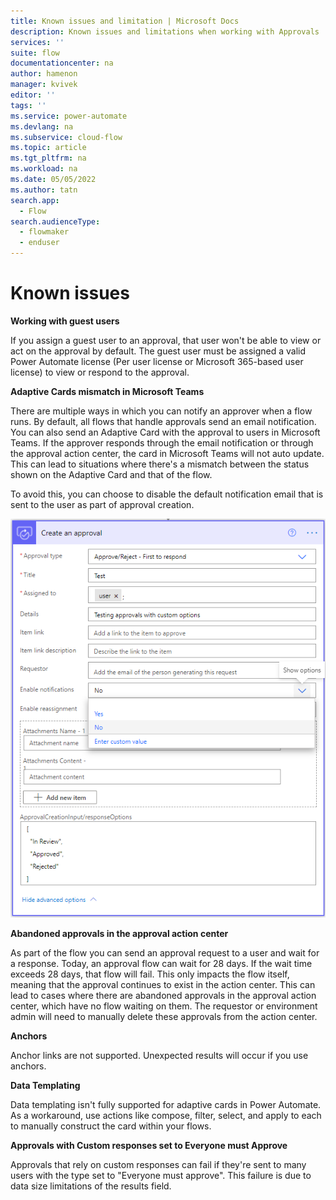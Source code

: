 ```yaml
---
title: Known issues and limitation | Microsoft Docs
description: Known issues and limitations when working with Approvals
services: ''
suite: flow
documentationcenter: na
author: hamenon 
manager: kvivek
editor: ''
tags: ''
ms.service: power-automate
ms.devlang: na
ms.subservice: cloud-flow
ms.topic: article
ms.tgt_pltfrm: na
ms.workload: na
ms.date: 05/05/2022
ms.author: tatn
search.app: 
  - Flow
search.audienceType: 
  - flowmaker
  - enduser
---
```


# Known issues

**Working with guest users**

If you assign a guest user to an approval, that user won't be able to view or act on the approval by default. The guest user must be assigned a valid Power Automate license (Per user license or Microsoft 365-based user license) to view or respond to the approval.
  
**Adaptive Cards mismatch in Microsoft Teams**

There are multiple ways in which you can notify an approver when a flow runs. By default, all flows that handle approvals send an email notification. You can also send an Adaptive Card with the approval to users in Microsoft Teams. If the approver responds through the email notification or through the approval action center, the card in Microsoft Teams will not auto update. This can lead to situations where there's a mismatch between the status shown on the Adaptive Card and that of the flow. 

To avoid this, you can choose to disable the default notification email that is sent to the user as part of approval creation. 

![Disable default email notification.](./media/create-approval-response-options/disable-default-notification.png)

**Abandoned approvals in the approval action center**

As part of the flow you can send an approval request to a user and wait for a response. Today, an approval flow can wait for 28 days. If the wait time exceeds 28 days, that flow will fail. This only impacts the flow itself, meaning that the approval continues to exist in the action center. This can lead to cases where there are abandoned approvals in the approval action center, which have no flow waiting on them. The requestor or environment admin will need to manually delete these approvals from the action center.

**Anchors**

Anchor links are not supported. Unexpected results will occur if you use anchors.

**Data Templating**

Data templating isn't fully supported for adaptive cards in Power Automate. As a workaround, use actions like compose, filter, select, and apply to each to manually construct the card within your flows.

**Approvals with Custom responses set to Everyone must Approve**

Approvals that rely on custom responses can fail if they're sent to many users with the type set to "Everyone must approve". This failure is due to data size limitations of the results field.
